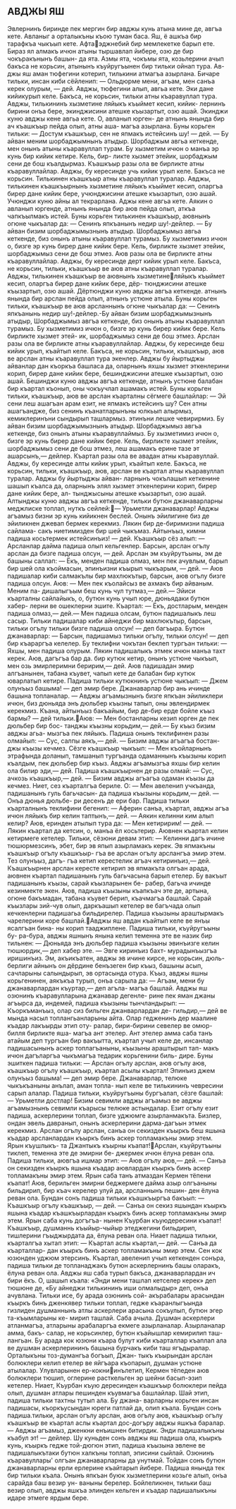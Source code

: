 ## АВДЖЫ ЯШ

Эвлернинъ биринде пек мергин бир авджы кунь атына мине де, авгъа кете. Авланыг а орталыкъны къою туман баса. Яш, ё ашкъа бир тарафкъа чыкъып кете. Афтаэджнебий бир мемлекетке барып ете. Бираз ял алмакъ ичюн атыны тыршавлап йибере, озю де бир чокъракънынъ башын- да ята. Азмы ята, чокъмы ята, козьлерини ачып бакъса не корьсин, атынынъ къуйругъынен бир тильки ойнап тура. Ав- джы яш аман тюфегини котерип, тилькини атмагъа азырлана. Бичаре тильки, инсан киби сёйленип:
— Ольдюрме мени, агъам, мен санъа керек олурым, — дей.
Авджы, тюфегини алып, авгьа кете. Эки дане кийикурып келе.
Бакъса, не корьсин, тильки атны къаравуллап тура. Авджы, тилькининъ хызметине ляйыкъ къыймет кесип, кийик- лернинъ бирини онъа бере, экинджисини атешке къызартыт, озю ашай.
Экинджи куню авджы кене авгьа кете. О, авланып юрген- де атнынъ янында бир ач къашкъыр пейда олып, атны аша- магъа азырлана. Буны корьген тильки:
— Достум къашкъыр, сен не япмакъ истейсинъ шу! — дей. — Бу айван меним шорбаджымнынъ атыдыр. Шорбаджым авгьа кеткенде, мен онынъ атыны къаравуллап турам. Бу хызметим ичюн о манъа эр кунь бир кийик кетире. Кель, бир- ликте хызмет этейик, шорбаджым сени де бош къалдырмаз.
Къашкъыр разы ола ве бирликте атны къаравуллайлар.
Авджы, бу кересинде учь кийик урып келе. Бакъса не корьсин. Тилькинен къашкъыр атны къаравуллап туралар. Авджы, тилькинен къашкъырнынъ хызметине ляйыкъ къыймет кесип, оларгъа бирер дане кийик бере, учюнджисини атешке къызартып, озю ашай.
Учюнджи куню айны ал текрарлана. Аджы кене авгьа кете. Аякин о авланып юргенде, атнынъ янында бир аюв пейда олып, аткъа чапкъылмакъ истей. Буны корьген тилькинен къашкъыр, аювнынъ огюне чыкъалар да:
— Сенинъ япкъанынъ недир шу!-дейлер. — Бу айван бизим шорбаджымызнынъ атыдыр. Шорбаджымыз авгьа кеткенде, биз онынъ атыны къаравуллап турамыз. Бу хызметимиз ичюн о, бизге эр кунь бирер дане кийик бере. Кель, бирликте хызмет этейик, шорбаджымыз сени де бош этмез.
Аюв разы ола ве бирликте атны къаравуллайлар.
Авджы, бу кересинде дерт кийик урып келе. Бакъса, не корьсин, тильки, къашкъыр ве аюв атны къаравуллап туралар. Авджы, тилькинен къашкъыр ве аювнынъ хызметинеляйыкъ къыймет кесип, оларгъа бирер дане кийик бере, дёр- тюнджисини атешке къызартып, озю ашай.
Дёртюнджи куню авджы авгъа кеткенде. атнынъ янында бир арслан пейда олып, атнынъ устюне атыла. Буны корьген тильки, къашкъыр ве аюв арсланнынъ огюне чыкъалар да:
— Сенинъ япкъанынь недир шу!-дейлер.-Бу айван бизим шорбаджымызнынъ атыдыр, Шорбаджымыз авгъа кеткенде, биз онынъ атыны къаравуллап турамыз. Бу хызметимиз ичюн о, бизге эр кунь бирер кийик бере. Кель бирликте хызмет этей- ик, шорбаджымыз сени де бош этмез.
Арслан разы ола ве бирликте атны къаравуллайлар.
Авджы, бу кересинде беш кийик урып, къайтып келе. Бакъса, не корьсин, тильки, къашкъыр, аюв ве арслан атны къаравуллап тура экенлер. Авджы бу йыртыджы айванлар дан къоркъа башласа да, оларнынъ яхшы хызмет эткенлерини корип, бирер дане кийик бере, бешинджисини атешке къызартып, озю ашай.
Бешинджи куню авджы авгъа кеткенде, атнынъ устюне балабан бир къартал къонып, оны чокъучлап ашамакъ истей. Буны корьген тильки, къашкъыр, аюв ве арслан къарталны сёгмеге башлайлар:
— Эй сени леш ашагъан арам езит, не япмакъ истейсинъ шу? Сен атны ашагъандже, биз сенинъ къанатларынъны юлкьып алырмыз, кемиклеринъни сындырып ташлармыз. этинъни лешке чевирирмиз. Бу айван бизим шорбаджымызнынъ атыдыр. Шорбаджымыз авгъа кеткенде, биз онынъ атыны къаравуллаймыз. Бу хызметимиз ичюн о, бизге эр кунь бирер дане кийик бере. Кель, бирликте хызмет этейик, шорбаджымыз сени де бош этмез, леш ашамакъ ерине тазе эт ашарсынъ,— дейлер.
Къартал разы ола ве авадан атны къаравуллай.
Авджы, бу кересинде алты кийик урып, къайтып келе. Бакъса, не корьсин, тильки, къашкъыр, аюв, арслан ве къартал атны къаравуллап туралар. Авджы бу йыртыджы айван- ларнынъ чокълашып кеткенине шашып къалса да, оларнынъ элял хызмет эткенлерини корип, бирер дане кийик бере, ал- тынджысыны атешке къызартып, озю ашай.
Алтынджы куню авджы авгъа кеткенде, тильки бутюн джанаварларны меджлиске топлап, нуткъ сейлей:— Урьметли джанаварлар! Авджы агъамыз бизни эр кунь кийикнен беслей. Онынъ эйилигине биз де эйиликнен джевап бермек керекмиз. Лякин бир де-биримизни падиша сайлама- сакъ ниетимизден бир шей чыкъмаз. Айтынъыз, кимни падиша косьтермек истейсинъиз! — дей.
Къашкъыр сёз алып:
— Арсланлар дайма падиша олып кельгенлер. Барсын, арслан огълу арслан да бизге падиша олсун, — дей.
Арслан эм къуйрутъыны, эм де башыны саллап:
— Ёкъ, менден падиша олмаз, мен пек ачувлым, барып бир шей ола къоймасын, эпинъизни къырып чыкъарым, — дей. — Аюв падишалар киби салмакълы бир махлюкътыр, барсын, аюв огълу бизге падиша олсун.
Аюв:
— Мен пек къолайсыз ве ахмакъ бир айваным. Меним па- дишалыгъым беш кунь чул тутмаз,— дей.— Эйиси къарталны сайлайыкъ, о, бутюн кунь учып юре, дюньядаки бутюн хабер- лерни ве ошеклерни эшите.
Къартал:
— Ёкъ, достларым, менден падиша олмаз,— дей.— Мен падиша олсам, бутюн падишалыкъ леш сасыр. Тильки падишалар киби айнеджи бир махлюкътыр, барсын, тильки огълу тильки бизге падиша олсун! — деп багъыра.
Бутюн джанаварлар:
— Барсын, падишамыз тильки огълу, тильки олсун! — деп бир къараргъа келелер.
Бу теклифни чокътан беклеп тургъан тильки:
— Яхшы, мен падиша олурым. Лякин падишалыкъ этмек ичюн манъа тахт керек. Аюв, дагъгъа бар да. бир кутюк кетир, онынъ устюне чыкъып, мен озь эмирлеримни беририм,— дей.
Аюв падишадан эмир алгъанынен, табана къувет, чапып кете де балабан бир кутюк юварлатып кетире. Падиша тильки кутюкнинъ устюне чыкъып:
— Джем олунъыз башыма! — деп эмир бере.
Джанаварлар бир ань ичинде башына топланалар.
— Авджы агъамызнынъ бизге япкъан эйиликлери ичюн, биз дюньяда энъ дюльбер къызны тапып, оны эвлендирмек керекмиз. Къана, айтынъыз бакъайым, бир де-бир ерде бойле къыз бармы? — дей тильки.Аюв:
— Мен бостанларны кезип юрген де пек дюльбер бир бос- танджы къызны корьдим,— дей.— Бу къыз бизим авджы агьа- мызгъа пек ляйыкъ.
Падиша онынъ теклифинен разы олмайып:
— Сус, салпы аякъ,— дей. — Бизим авджы агъагъа бостан- джы къызы кечмез.
Сёзге къашкъыр чыкъып:
— Мен къойларнынъ этрафында доланып, тамшанып тургъанда одаманнынъ къызыны корип къалдым, пек дюльбер бир къыз. Авджы агъамызгъа яхшы бир келин ола билир эди,— дей.
Падиша къашкъырнен де разы олмай:
— Сус, ачкозь къашкъыр,— дей. — Бизим авджы агъагъа одаман къызы да кечмез.
Ниет, сез къарталгъа бериле. О:
— Мен авеленип учкъанда, падишанынъ гуль багьчасын- да падиша къызыны корьдим,— дей. — Онъа дюнья дюльбе- ри десенъ де ери бар.
Падиша тильки къарталнынъ теклифини бегенип:
— Аферин санъа, къартал, авджы агъа ичюн ляйыкъ бир келин таптынъ,— дей. — Аякин келинни ким алып келир?
Аюв, еринден атылып тура да:
— Мен кетиририм! — дей. — Лякин къартал да кетсин, о, манъа ёл косьтерир.
Аювнен къартал келин кетирмеге кетелер. Тильки, сёзюни девам этип:
— Келинни дагъ ичине тюшюрмезсинъ, эбет, бир эв япып азырламакъ керек. Эв япмакъны къашкъыр огълу къашкъыр- гъа ве арслан огълу арслангъа эмир этем. Тез олунъыз, дагъ- гъа кетип керестелик агъач кетиринъиз,— дей.
Къашкъырнен арслан кересте кетирип эв япмакъта олгъан арада, аювнен къартал падишанынъ гуль багьчасына барып етелер. Бу вакъыт падишанынъ къызы, сарай къызларынен бе- рабер, багьча ичинде кезинмекте экен. Аюв, падиша къызыны къапкъач эте де, артына, огюне бакъмадан, табана къувет берип, къачмагъа башлай. Сарай къызлары зий-чув олып, даркъашып кетелер ве багъчада олып кечкенлерни падишагьа бильдирелер. Падиша къызыны араштырмакъ чарелерини коре башлай.Авджы яш авдан къайтып келе ве янъы ясалгъан бина- ны корип тааджиплене. Падиша тильки, къуйругъыны бу- ра-бура, авджы яшнынъ янына келип теменна эте ве назик бир тильнен:
— Дюньяда энъ дюльбер падиша къызыны эвинъизге келин тюшюрдик,— деп хабер эте. — Эвге киринъиз бахт- мурадынъызгъа иришинъиз.
Эм, акъикъатен, авджы эв ичине кирсе, не корьсин, дюль- берлиги айнынъ он дёрдине бенъзеген бир къыз, башыны асып, сачларыны салындырып, эв ортасында отура. Къыз, авджы яшны корьгенинен, аякъкъа турып, онъа сарыла да:
— Агъам, мени бу джанаварлардан къуртар,— деп агъла- магъа башлай.
Авджы яш озюнинъ къаравулларына джанавар дегенле- рине пек яман джаны агъырса да, индемей, падиша къызыны тынчландырып:
— Къоркъманъыз, олар сиз бильген джанварлардан де- гильдир,— дей ве мында насыл топлангьанларыны айта.
Олар гедженинъ дер маалине къадар лакъырды этип оту- ралар, бири-бирини севелер ве омюр-билля бирликте яша- магъа ант этелер. Ант этелер амма саба танъ атайым деп тургъан бир вакъытта, къартал учып келе де, инсанлар падишасынынъ аскер топлагъаныны, къызыны араштырып тап- макъ ичюн дагъларгъа чыкъмагъа тедарик корьгенини биль- дире. Буны эшиткен падиша тильки:
— Арслан огълу арслан, аюв огълу аюв, къашкъыр огълу къашкъыр, къартал асылы къартал! Эпинъиз джем олунъыз башыма! — деп эмир бере.
Джанаварлар, телюке чыкъкъаныны анълап, аман топла- нып келе ве тилькининъ чевресини сарып алалар. Падиша тильки, къуйругъыны бургъалап, сёзге башлай:
— Урьметли достлар! Бизим севимли авджы агъамыз ве авджы агъамызнынъ севимли къарысы телюке астындалар. Езит огълу езит падиша, аскерлерини топлап, бизге уджюмге азырланмакъта. Бизлер, ондан эвель давранып, онынъ аскерлерини дарма-дагъын этмек керекмиз. Арслан огълу арслан, санъа он секизден къыркъ беш яшына къадар арсланлардан къыркъ бинъ аскер топламакъны эмир этем. Ярын къушлыкъ- та Джантыкъ къырны къапат!Арслан, къуйрутъыны тиклеп, теменна эте де эмирни бе- джермек ичюн ёлуна реван ола.
Падиша тильки, аювгъа ишмар этип:
— Аюв огълу аюв,— дей. — Санъа он секизден къыркъ яшына къадар аювлардан къыркъ бинъ аскер топламакъны эмир этем. Ярын саба танъ атмаздан Кермен тёпени къапат!
Аюв, берильген эмирни беджермеге дайма азыр олгъаныны бильдирип, бир къач керелер улуй да, арсланнынъ пешин- ден ёлуна реван ола.
Бундан сонъ падиша тильки къашкъыргъа бакъып:
— Къашкъыр огълу къашкъыр, — дей. — Санъа он секиз яшындан къыркъ яшына къадар къашкъырлардан къыркъ бинъ аскер топламакъны эмир этем. Ярын саба кунь догъгъа- нынен Къурбан къуюдересини къапат!
Къашкъыр, душманнь къыйыр-чыйыр этеджегини бильдирип, тишлерини гъыджырдата да, ёлуна реван ола.
Ниает падиша тильки, къарталгъа хытап этип:
— Къартал аслы къартал,— дей. — Санъа да къарталлар- дан къыркъ бинъ аскер топламакъны эмир этем. Сен кок юзюнден уджюм этерсинъ.
Къартал, авеленип учып кеткенден сонъра, падиша тильки де топланаджакъ бутюн аскерлернинъ башы оларакъ, ёлуна реван ола.
Авджы яш саба турып бакъса, джанаварлардан ич бири ёкъ. О, шашып къала: «Энди мени ташлап кетселер керек» деп тюшюне де, «Бу айнеджи тилькининъ иши олмалыдыр» деп, онъа ачувлана. Тильки исе, бу арада озюнинъ сой- акърабалары арасындан къыркъ бинъ дженкявер тильки топлап, гедже къаранлыгъында гизлиден душманнынъ атлы аскерлери арасына сокъулып, бутюн эгер та-къымларыны ке- мирип ташлай.
Саба ачыла. Душман аскерлери атланмагъа, атларыны арабаларгъа екмеге азырланалар. Азырланалар амма, бакъ- салар, не корьсинлер, бутюн къайышлар кемирилип таш- лангьан. Бу арада кок юзюни къара булут киби къарталлар къаплап ала ве душман аскерлерининъ башына бурчакъ киби таш ягъдыралар. Орталыкъны тоз-думангъа богъып, Джан- тыкъ къырындан арслан болюклери келип етелер ве яйгъара къопарып, душман устюне атылалар. Улувларынен ер-кокниинълетип, Кермен тёпеден аюв болюклери тюшип, оглерине расткельген эр шейни басып-эзип кетелер. Ниает, Къурбан къую дересинден къашкъыр болюклери пейда олып, душман атлары пешинден къувмагъа башлайлар.
Шай этип, падиша тильки тахтны тутып ала. Бу джана- варларны корьген инсан падишасы, къоркъусындан юреги патлай да, олип къала. Бундан сонъ падиша.тильки, арслан огълу арслан, аюв огълу аюв, къашкъыр огълу къашкъыр ве къартал аслы къартал дос-догъру авджы яшкъа баралар.
— Авджы агъамыз, дженкни енъишнен битирдик. Энди падишалыкъны къабул эт! — дейлер.
Шу куньден сонъ авджы яш падиша ола, къыркъ кунь, къыркъ гедже той-дюгюн этип, падиша къызына эвлене ве падишалыкътаки бутюн халкъны топлап, эписини сыйлай. Озюнинъ къаравуллары' олгъан джанаварларны да унутмай. Тойдан сонъ бутюн джанаварларны ерли ерлерине къайтарып йибере. Падиша янында тек бир тильки къала. Онынъ япкъан буюк хызметлерини козьге алып, онъа сарайда баш везир ун- ваныны берелер. Бойлеликнен, тильки баш везир олып, авджы яшкъа элинден кельген и къадар падишалыкъны идаре этмеге ярдым бере.
